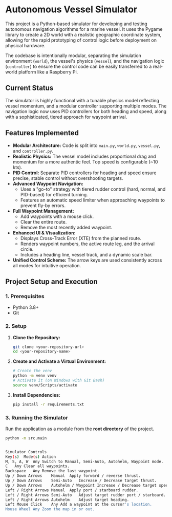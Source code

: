 # Autonomous Vessel Simulator

This project is a Python-based simulator for developing and testing autonomous navigation algorithms for a marine vessel. It uses the Pygame library to create a 2D world with a realistic geographic coordinate system, allowing for the rapid prototyping of control logic before deployment on physical hardware.

The codebase is intentionally modular, separating the simulation environment (`world`), the vessel's physics (`vessel`), and the navigation logic (`controller`) to ensure the control code can be easily transferred to a real-world platform like a Raspberry Pi.

## Current Status

The simulator is highly functional with a tunable physics model reflecting vessel momentum, and a modular controller supporting multiple modes. The navigation logic now uses PID controllers for both heading and speed, along with a sophisticated, tiered approach for waypoint arrival.

## Features Implemented

* **Modular Architecture:** Code is split into `main.py`, `world.py`, `vessel.py`, and `controller.py`.
* **Realistic Physics:** The vessel model includes proportional drag and momentum for a more authentic feel. Top speed is configurable (~10 kts).
* **PID Control:** Separate PID controllers for heading and speed ensure precise, stable control without overshooting targets.
* **Advanced Waypoint Navigation:**
    * Uses a "go-to" strategy with tiered rudder control (hard, normal, and PID-based) for efficient turning.
    * Features an automatic speed limiter when approaching waypoints to prevent fly-by errors.
* **Full Waypoint Management:**
    * Add waypoints with a mouse click.
    * Clear the entire route.
    * Remove the most recently added waypoint.
* **Enhanced UI & Visualization:**
    * Displays Cross-Track Error (XTE) from the planned route.
    * Renders waypoint numbers, the active route leg, and the arrival circle.
    * Includes a heading line, vessel track, and a dynamic scale bar.
* **Unified Control Scheme:** The arrow keys are used consistently across all modes for intuitive operation.

## Project Setup and Execution

### 1. Prerequisites

* Python 3.8+
* Git

### 2. Setup

1.  **Clone the Repository:**
    ```bash
    git clone <your-repository-url>
    cd <your-repository-name>
    ```

2.  **Create and Activate a Virtual Environment:**
    ```bash
    # Create the venv
    python -m venv venv
    # Activate it (on Windows with Git Bash)
    source venv/Scripts/activate
    ```

3.  **Install Dependencies:**
    ```bash
    pip install -r requirements.txt
    ```

### 3. Running the Simulator

Run the application as a module from the **root directory** of the project.

```bash
python -m src.main


Simulator Controls
Key(s)	Mode(s)	Action
M, S, A, W	Any	Switch to Manual, Semi-Auto, Autohelm, Waypoint mode.
C	Any	Clear all waypoints.
Backspace	Any	Remove the last waypoint.
Up / Down Arrows	Manual	Apply forward / reverse thrust.
Up / Down Arrows	Semi-Auto	Increase / Decrease target thrust.
Up / Down Arrows	Autohelm / Waypoint	Increase / Decrease target speed.
Left / Right Arrows	Manual	Apply port / starboard rudder.
Left / Right Arrows	Semi-Auto	Adjust target rudder port / starboard.
Left / Right Arrows	Autohelm	Adjust target heading.
Left Mouse Click	Any	Add a waypoint at the cursor's location.
Mouse Wheel	Any	Zoom the map in or out.